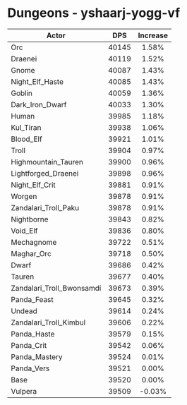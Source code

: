# Dungeons - yshaarj-yogg-vf
| Actor | DPS | Increase |
|---|:---:|:---:|
|Orc|40145|1.58%|
|Draenei|40119|1.52%|
|Gnome|40087|1.43%|
|Night_Elf_Haste|40085|1.43%|
|Goblin|40059|1.36%|
|Dark_Iron_Dwarf|40033|1.30%|
|Human|39985|1.18%|
|Kul_Tiran|39938|1.06%|
|Blood_Elf|39921|1.01%|
|Troll|39904|0.97%|
|Highmountain_Tauren|39900|0.96%|
|Lightforged_Draenei|39898|0.96%|
|Night_Elf_Crit|39881|0.91%|
|Worgen|39878|0.91%|
|Zandalari_Troll_Paku|39878|0.91%|
|Nightborne|39843|0.82%|
|Void_Elf|39836|0.80%|
|Mechagnome|39722|0.51%|
|Maghar_Orc|39718|0.50%|
|Dwarf|39686|0.42%|
|Tauren|39677|0.40%|
|Zandalari_Troll_Bwonsamdi|39673|0.39%|
|Panda_Feast|39645|0.32%|
|Undead|39614|0.24%|
|Zandalari_Troll_Kimbul|39606|0.22%|
|Panda_Haste|39579|0.15%|
|Panda_Crit|39542|0.06%|
|Panda_Mastery|39524|0.01%|
|Panda_Vers|39521|0.00%|
|Base|39520|0.00%|
|Vulpera|39509|-0.03%|
